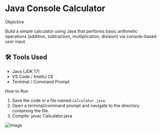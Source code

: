 # Java Console Calculator

Objective

Build a simple calculator using Java that performs basic arithmetic operations (addition, subtraction, multiplication, division) via console-based user input.



## 🛠️ Tools Used

- Java (JDK 17)
- VS Code / IntelliJ CE
- Terminal / Command Prompt


 How to Run

1. Save the code in a file named `Calculator.java`.
2. Open a terminal/command prompt and navigate to the directory containing the file.
3. Compile: javac Calculator.java


![image](https://github.com/user-attachments/assets/6e153023-82f0-4b5b-8070-38b478b02d6c)

